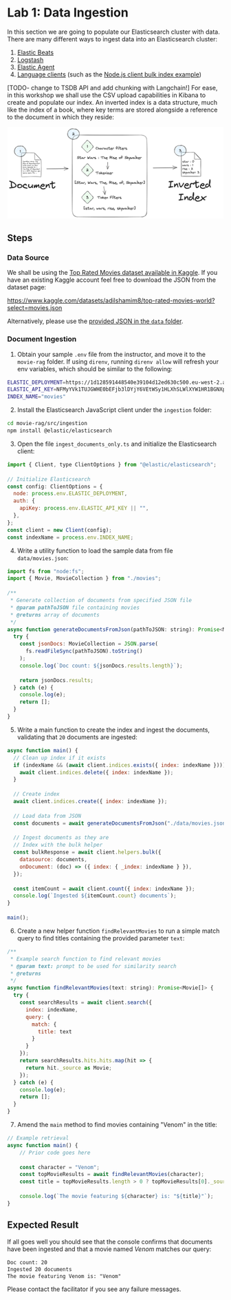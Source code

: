 # Lab 1: Data Ingestion

In this section we are going to populate our Elasticsearch cluster with data. There are many different ways to ingest data into an Elasticsearch cluster:

1. [Elastic Beats](https://www.elastic.co/beats)
2. [Logstash](https://www.elastic.co/logstash)
3. [Elastic Agent](https://www.elastic.co/elastic-agent)
4. [Language clients](https://www.elastic.co/guide/en/elasticsearch/client/index.html) (such as the [Node.js client bulk index example](https://www.elastic.co/guide/en/elasticsearch/client/javascript-api/current/bulk_examples.html))

[TODO- change to TSDB API and add chunking with Langchain!]
For ease, in this workshop we shall use the CSV upload capabilities in Kibana to create and populate our index. An inverted index is a data structure, much like the index of a book, where key terms are stored alongside a reference to the document in which they reside:

![Inverted Index Generation](../diagrams/inverted-index-example.png)

## Steps

### Data Source

We shall be using the [Top Rated Movies dataset available in Kaggle](https://www.kaggle.com/datasets/adilshamim8/top-rated-movies-world?select=movies.json). If you have an existing Kaggle account feel free to download the JSON from the dataset page:

https://www.kaggle.com/datasets/adilshamim8/top-rated-movies-world?select=movies.json

Alternatively, please use the [provided JSON in the `data` folder](../movie-rag/src/embeddings/data).

### Document Ingestion

1. Obtain your sample `.env` file from the instructor, and move it to the `movie-rag` folder. If using `direnv`, running `direnv allow` will refresh your env variables, which should be similar to the following:

```zsh
ELASTIC_DEPLOYMENT=https://1d128591448540e39104d12ed630c500.eu-west-2.aws.cloud.es.io:443
ELASTIC_API_KEY=NFMyYVk1TUJGWHE0bEFjb3lDYjY6VEtWSy1HLXhSLWlXYW1HR1BGNXpxZw==
INDEX_NAME="movies"
```

2. Install the Elasticsearch JavaScript client under the `ingestion` folder:

```zsh
cd movie-rag/src/ingestion
npm install @elastic/elasticsearch
```

3. Open the file `ingest_documents_only.ts` and initialize the Elasticsearch client:

```js
import { Client, type ClientOptions } from "@elastic/elasticsearch";

// Initialize Elasticsearch
const config: ClientOptions = {
  node: process.env.ELASTIC_DEPLOYMENT,
  auth: {
    apiKey: process.env.ELASTIC_API_KEY || "",
  },
};
const client = new Client(config);
const indexName = process.env.INDEX_NAME;
```

4. Write a utility function to load the sample data from file `data/movies.json`:

```js
import fs from "node:fs";
import { Movie, MovieCollection } from "./movies";

/**
 * Generate collection of documents from specified JSON file
 * @param pathToJSON file containing movies
 * @returns array of documents
 */
async function generateDocumentsFromJson(pathToJSON: string): Promise<Movie[]> {
  try {
    const jsonDocs: MovieCollection = JSON.parse(
      fs.readFileSync(pathToJSON).toString()
    );
    console.log(`Doc count: ${jsonDocs.results.length}`);

    return jsonDocs.results;
  } catch (e) {
    console.log(e);
    return [];
  }
}
```

5. Write a main function to create the index and ingest the documents, validating that `20` documents are ingested:

```js
async function main() {
  // Clean up index if it exists
  if (indexName && (await client.indices.exists({ index: indexName }))) {
    await client.indices.delete({ index: indexName });
  }

  // Create index
  await client.indices.create({ index: indexName });

  // Load data from JSON
  const documents = await generateDocumentsFromJson("./data/movies.json");

  // Ingest documents as they are
  // Index with the bulk helper
  const bulkResponse = await client.helpers.bulk({
    datasource: documents,
    onDocument: (doc) => ({ index: { _index: indexName } }),
  });

  const itemCount = await client.count({ index: indexName });
  console.log(`Ingested ${itemCount.count} documents`);
}

main();
```

6. Create a new helper function `findRelevantMovies` to run a simple match query to find titles containing the provided parameter `text`:

```js
/**
 * Example search function to find relevant movies
 * @param text: prompt to be used for similarity search
 * @returns
 */
async function findRelevantMovies(text: string): Promise<Movie[]> {
  try {
    const searchResults = await client.search({
      index: indexName,
      query: {
        match: {
          title: text
        }
      }
    });
    return searchResults.hits.hits.map(hit => {
      return hit._source as Movie;
    });
  } catch (e) {
    console.log(e);
    return [];
  }
}
```

7. Amend the `main` method to find movies containing "Venom" in the title:

```js
// Example retrieval
async function main() {
    // Prior code goes here

    const character = "Venom";
    const topMovieResults = await findRelevantMovies(character);
    const title = topMovieResults.length > 0 ? topMovieResults[0]._source.title : 'UNKNOWN';
    
    console.log(`The movie featuring ${character} is: "${title}"`);
}
```

## Expected Result

If all goes well you should see that the console confirms that documents have been ingested and that a movie named *Venom* matches our query:

```
Doc count: 20
Ingested 20 documents
The movie featuring Venom is: "Venom"
```

Please contact the facilitator if you see any failure messages.
